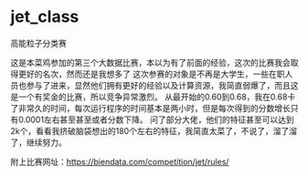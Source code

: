 # jet_class
高能粒子分类赛
    
这是本菜鸡参加的第三个大数据比赛，本以为有了前面的经验，这次的比赛我会取得更好的名次，然而还是我想多了
这次参赛的对象是不再是大学生，一些在职人员也参与了进来，显然他们拥有更好的经验以及计算资源，我简直弱爆了，而且这是一个有奖金的比赛，所以竞争异常激烈。
从最开始的0.60到0.68，我在0.68卡了非常久的时间，每次运行程序的时间基本是两小时，但是每次得到的分数增长只有0.0001左右甚至甚至或者分数下降。
问了部分大佬，他们的特征甚至可以达到2k个，看看我挤破脑袋想出的180个左右的特征，我简直太菜了，不说了，溜了溜了，继续努力。

附上比赛网址：https://biendata.com/competition/jet/rules/

